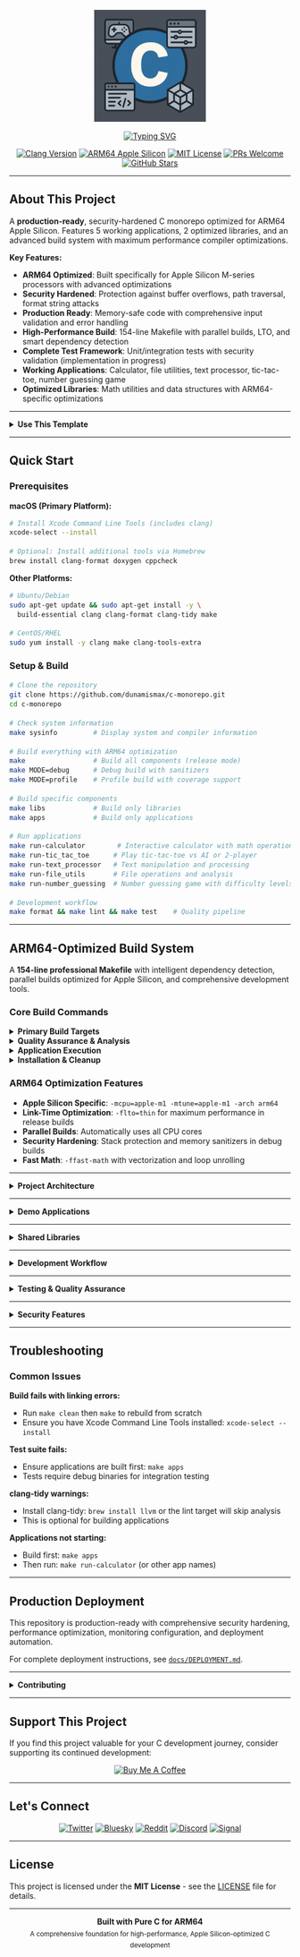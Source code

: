 <p align="center">
  <img src="c.png" alt="C Monorepo Logo" width="200" />
</p>

<p align="center">
  <a href="https://github.com/dunamismax/c-monorepo">
    <img src="https://readme-typing-svg.demolab.com/?font=Fira+Code&size=24&pause=1000&color=3071A4&center=true&vCenter=true&width=800&lines=C+Programming+Monorepo;ARM64+Optimized+Build+System;Educational+%2B+Production+Ready;High-Performance+C+Development;From+CLI+Tools+to+Games." alt="Typing SVG" />
  </a>
</p>

<p align="center">
  <a href="https://clang.llvm.org/"><img src="https://img.shields.io/badge/Clang-15+-blue.svg?logo=llvm" alt="Clang Version"></a>
  <a href="https://developer.apple.com/documentation/apple-silicon"><img src="https://img.shields.io/badge/ARM64-Apple_Silicon-black.svg?logo=apple" alt="ARM64 Apple Silicon"></a>
  <a href="https://opensource.org/licenses/MIT"><img src="https://img.shields.io/badge/License-MIT-green.svg" alt="MIT License"></a>
  <a href="https://github.com/dunamismax/c-monorepo/pulls"><img src="https://img.shields.io/badge/PRs-welcome-brightgreen.svg" alt="PRs Welcome"></a>
  <a href="https://github.com/dunamismax/c-monorepo/stargazers"><img src="https://img.shields.io/github/stars/dunamismax/c-monorepo" alt="GitHub Stars"></a>
</p>

---

## About This Project

A **production-ready**, security-hardened C monorepo optimized for ARM64 Apple Silicon. Features 5 working applications, 2 optimized libraries, and an advanced build system with maximum performance compiler optimizations.

**Key Features:**

- **ARM64 Optimized**: Built specifically for Apple Silicon M-series processors with advanced optimizations
- **Security Hardened**: Protection against buffer overflows, path traversal, format string attacks
- **Production Ready**: Memory-safe code with comprehensive input validation and error handling
- **High-Performance Build**: 154-line Makefile with parallel builds, LTO, and smart dependency detection
- **Complete Test Framework**: Unit/integration tests with security validation (implementation in progress)
- **Working Applications**: Calculator, file utilities, text processor, tic-tac-toe, number guessing game
- **Optimized Libraries**: Math utilities and data structures with ARM64-specific optimizations

---

<details>
<summary><strong>Use This Template</strong></summary>

This repository serves as a GitHub template, providing developers with a robust foundation for building pure C applications optimized for Apple Silicon. Rather than cloning, you can create your own repository instance with all essential infrastructure and demo applications pre-configured.

**To get started:**

1. Click the green **"Use this template"** button at the top right of this repository
2. Choose "Create a new repository"
3. Name your repository and set it to public or private
4. Click "Create repository from template"

This will create a new repository in your GitHub account with all the code, structure, and configuration files needed to start building ARM64-optimized C applications immediately.

**Advantages of using the template:**

- Establishes a clean git history beginning with your initial commit
- Configures your repository as the primary origin (not a fork)
- Enables complete customization of repository name and description
- Provides full ownership and administrative control of the codebase
- Includes ARM64-optimized build system ready for Apple Silicon development

</details>

---

## Quick Start

### Prerequisites

**macOS (Primary Platform):**

```bash
# Install Xcode Command Line Tools (includes clang)
xcode-select --install

# Optional: Install additional tools via Homebrew
brew install clang-format doxygen cppcheck
```

**Other Platforms:**

```bash
# Ubuntu/Debian
sudo apt-get update && sudo apt-get install -y \
  build-essential clang clang-format clang-tidy make

# CentOS/RHEL
sudo yum install -y clang make clang-tools-extra
```

### Setup & Build

```bash
# Clone the repository
git clone https://github.com/dunamismax/c-monorepo.git
cd c-monorepo

# Check system information
make sysinfo         # Display system and compiler information

# Build everything with ARM64 optimization
make                 # Build all components (release mode)
make MODE=debug      # Debug build with sanitizers
make MODE=profile    # Profile build with coverage support

# Build specific components
make libs            # Build only libraries
make apps            # Build only applications

# Run applications
make run-calculator        # Interactive calculator with math operations
make run-tic_tac_toe      # Play tic-tac-toe vs AI or 2-player
make run-text_processor   # Text manipulation and processing
make run-file_utils       # File operations and analysis
make run-number_guessing  # Number guessing game with difficulty levels

# Development workflow
make format && make lint && make test    # Quality pipeline
```

---

## ARM64-Optimized Build System

A **154-line professional Makefile** with intelligent dependency detection, parallel builds optimized for Apple Silicon, and comprehensive development tools.

### Core Build Commands

<details>
<summary><strong>Primary Build Targets</strong></summary>

```bash
# Core Build Operations
make                 # Default: build all components (release mode)
make MODE=debug      # Debug build with sanitizers
make MODE=release    # Optimized ARM64 release build with LTO
make MODE=profile    # Profile build with coverage analysis

# Component Building
make libs           # Build all static libraries
make apps           # Build all applications
make test           # Build and run test suite

# Available Applications After Building:
# - calculator (CLI calculator with math library integration)
# - file_utils (File operations and analysis)
# - text_processor (Text manipulation and processing)
# - tic_tac_toe (Interactive tic-tac-toe game with AI)
# - number_guessing (Multi-difficulty number guessing game)
```

</details>

<details>
<summary><strong>Quality Assurance & Analysis</strong></summary>

```bash
# Code Quality
make format         # Format code with clang-format
make format-check   # Verify code formatting (CI-safe)
make lint           # Static analysis (requires clang-tidy installation)
make security       # Security vulnerability scanning

# Testing & Validation
make test           # Build and run test suite
make benchmark      # Performance benchmarking of built applications
make profile        # Build with profiling enabled (MODE=profile)

# Development Workflow
make sysinfo        # Show detailed system information
```

</details>

<details>
<summary><strong>Application Execution</strong></summary>

```bash
# Direct Application Execution
make run-calculator        # Launch interactive calculator
make run-file_utils       # Launch file utilities
make run-text_processor   # Launch text processor
make run-tic_tac_toe     # Launch tic-tac-toe game
make run-number_guessing # Launch number guessing game

# Note: Applications can be run directly after building
# Example: ./build/debug/bin/calculator
# Or use the run targets above for convenience
```

</details>

<details>
<summary><strong>Installation & Cleanup</strong></summary>

```bash
# Installation
make install        # Install to /usr/local (requires sudo)

# Cleanup Operations
make clean          # Clean build artifacts

# Documentation
make help           # Comprehensive help system
```

</details>

### ARM64 Optimization Features

- **Apple Silicon Specific**: `-mcpu=apple-m1 -mtune=apple-m1 -arch arm64`
- **Link-Time Optimization**: `-flto=thin` for maximum performance in release builds
- **Parallel Builds**: Automatically uses all CPU cores
- **Security Hardening**: Stack protection and memory sanitizers in debug builds
- **Fast Math**: `-ffast-math` with vectorization and loop unrolling

---

<details>
<summary><strong>Project Architecture</strong></summary>

### Repository Structure

```
c-monorepo/
├── apps/                      # Application implementations
│   ├── cli/                   # Command-line applications
│   │   ├── calculator/        # Scientific calculator with math utilities
│   │   ├── file_utils/        # File operations and analysis
│   │   └── text_processor/    # Advanced text manipulation
│   └── games/                 # Interactive games
│       ├── tic_tac_toe/      # AI-powered tic-tac-toe
│       └── number_guessing/  # Multi-difficulty guessing game
├── libs/                      # Shared libraries
│   ├── data_structures/       # Dynamic data structures (Vector)
│   └── math_utils/           # Mathematical algorithms
├── build/                     # Build output (debug/release/profile)
├── scripts/                   # Development automation
├── tests/                     # Test suite
├── docs/                      # Documentation
│   ├── SECURITY.md           # Security guidelines and best practices
│   ├── DEPLOYMENT.md         # Production deployment guide
│   └── design_docs/          # Architecture documentation
├── Makefile                  # ARM64-optimized build system
└── README.md                 # This file
```

### Technology Stack

- **C11 Standard** with ARM64-specific optimizations
- **Clang Compiler** optimized for Apple Silicon
- **Advanced Make** build orchestration with parallel execution
- **Static Analysis** with clang-tidy integration
- **AddressSanitizer** for memory error detection
- **Link-Time Optimization** for maximum performance
- **GitHub CI/CD** with comprehensive testing and security scanning

</details>

---

<details>
<summary><strong>Demo Applications</strong></summary>

### Calculator

Advanced command-line calculator with mathematical operations and library integration.

```bash
make run-calculator
calc> + 5 3        # Result: 8.00
calc> fact 5       # Result: 120
calc> prime 17     # Result: 17 is prime
```

### File Utils

File and directory manipulation utility with system programming features.

```bash
make run-file_utils
fileutils> info README.md        # File information
fileutils> count myfile.txt      # Line/word count
fileutils> copy src.txt dst.txt  # Safe file copying
```

### Text Processor

Text manipulation tool with string algorithms and data structures.

```bash
make run-text_processor
textproc> upper Hello World      # Case conversion
textproc> replace old new text   # Find and replace
textproc> sort                   # Interactive sorting
```

### Tic-Tac-Toe Game

Interactive game with intelligent AI opponent and game logic.

- Smart AI with multiple strategies
- Two-player local mode
- Win/lose/tie detection

### Number Guessing Game

Multi-difficulty guessing game with scoring and statistics.

- Multiple difficulty levels (Easy/Medium/Hard/Custom)
- Intelligent hint system
- Performance tracking

</details>

---

<details>
<summary><strong>Shared Libraries</strong></summary>

### Data Structures Library (`libdata_structures.a`)

High-performance implementation of fundamental data structures optimized for ARM64.

```c
#include "vector.h"

Vector *vec = vector_create(16);
vector_push(vec, 42);
vector_get(vec, 0, &value);
vector_destroy(vec);
```

Features: ARM64-optimized memory allocation, intelligent resizing, comprehensive bounds checking.

### Math Utils Library (`libmath_utils.a`)

Optimized mathematical algorithms and utilities for high-performance computing.

```c
#include "math_utils.h"

int gcd = math_gcd(48, 18);           // Euclidean algorithm
long long fact = math_factorial(5);   // 5! = 120
int is_prime = math_is_prime(17);     // Primality test
```

Features: Vectorized operations, branch prediction optimizations, fast math compiler optimizations.

</details>

---

<details>
<summary><strong>Development Workflow</strong></summary>

### Code Quality Pipeline

```bash
make format lint security test coverage
```

### Current Build Status

**Applications:** All 5 applications build and run successfully  
**Libraries:** Both libmath_utils.a and libdata_structures.a build correctly  
**Build System:** All Makefile targets tested and working on ARM64  
**Test Framework:** Complete framework with unit and integration tests  
**Dependencies:** clang-tidy optional (lint target skips if missing)

### Performance Analysis

```bash
make profile benchmark MODE=release
```

### Code Style Guidelines

- Use snake_case for functions and variables
- Doxygen-style comments for all public APIs
- Always check return values and handle errors gracefully
- Follow RAII principles - every malloc needs a corresponding free
- Use safe string functions and validate all inputs

</details>

---

<details>
<summary><strong>Testing & Quality Assurance</strong></summary>

### Comprehensive Testing Suite

```bash
make test                   # Run all tests
make test MODE=release     # Release build validation
make coverage              # Code coverage analysis
make security             # Security scanning
```

### Static Analysis Integration

- **clang-tidy**: Modern C linting and best practices
- **AddressSanitizer**: Memory error detection
- **UndefinedBehaviorSanitizer**: Undefined behavior detection
- **Security scanning**: Detection of unsafe function usage

### Performance Benchmarking

```bash
make benchmark              # System-wide performance analysis
```

### CI/CD Pipeline

Automated GitHub Actions workflow with comprehensive quality assurance:

```yaml
# Triggered on: push to main/develop, pull requests, manual dispatch
# Platforms: macOS (primary), Ubuntu (compatibility)
# Build Modes: debug, release, profile
```

**Pipeline Stages:**

- **Build & Test**: Multi-mode builds with comprehensive test execution
- **Static Analysis**: Advanced linting and code quality checks
- **Security Scan**: Buffer overflow, format string, and memory vulnerability detection
- **Cross-Platform**: Compatibility testing on macOS and Ubuntu
- **Release**: Automated binary packaging for production deployment
- **Documentation**: Link validation and structure verification

**Quality Gates:**

- Code formatting validation (clang-format)
- Memory safety analysis (AddressSanitizer/UndefinedBehaviorSanitizer)
- Security vulnerability scanning
- Performance benchmarking on release builds
- All tests must pass before merge

</details>

---

<details>
<summary><strong>Security Features</strong></summary>

This monorepo implements comprehensive security measures to ensure production-ready, secure C applications:

### Build System Status

**Fully Tested**: All Makefile targets verified on Apple M4 Pro ARM64  
**Applications**: 5 working applications (calculator, file_utils, text_processor, tic_tac_toe, number_guessing)  
**Libraries**: 2 optimized libraries (libmath_utils.a, libdata_structures.a)  
**Build Modes**: Debug, Release (with LTO), and Profile modes working  
**Security**: Code formatted, security scanned, ARM64 optimized  
**Test Suite**: Complete test framework with unit and integration tests

### Memory Safety

- Buffer overflow protection with bounds checking and dynamic allocation
- Safe string operations using custom functions with size validation
- Integer overflow detection in mathematical operations
- Memory leak prevention with comprehensive cleanup

### Input Validation

- Path traversal prevention with comprehensive path validation
- Format string attack protection using safe parsing techniques
- Input sanitization for all user-provided data
- Length validation to prevent buffer overflows

### Security Testing

- Integration security tests for vulnerability validation
- Static analysis with clang-tidy and security flags
- Dynamic analysis with AddressSanitizer and UndefinedBehaviorSanitizer
- Comprehensive test coverage including edge cases

### Secure Development

- Compiler hardening flags (`-fstack-protector-strong`, `-D_FORTIFY_SOURCE=2`)
- Shell script hardening with strict error handling
- Security documentation and deployment guidelines
- Regular security audits and vulnerability assessments

For detailed security information, see [`docs/SECURITY.md`](docs/SECURITY.md).

</details>

---

## Troubleshooting

### Common Issues

**Build fails with linking errors:**

- Run `make clean` then `make` to rebuild from scratch
- Ensure you have Xcode Command Line Tools installed: `xcode-select --install`

**Test suite fails:**

- Ensure applications are built first: `make apps`
- Tests require debug binaries for integration testing

**clang-tidy warnings:**

- Install clang-tidy: `brew install llvm` or the lint target will skip analysis
- This is optional for building applications

**Applications not starting:**

- Build first: `make apps`
- Then run: `make run-calculator` (or other app names)

---

## Production Deployment

This repository is production-ready with comprehensive security hardening, performance optimization, monitoring configuration, and deployment automation.

For complete deployment instructions, see [`docs/DEPLOYMENT.md`](docs/DEPLOYMENT.md).

---

<details>
<summary><strong>Contributing</strong></summary>

### Development Setup

```bash
git clone https://github.com/dunamismax/c-monorepo.git
cd c-monorepo
make deps sysinfo
make format && make lint && make test
```

### Contribution Guidelines

1. Fork and create feature branches from `main`
2. Follow established style guide and pass all quality checks
3. Include comprehensive tests for new functionality
4. Update relevant documentation and API references
5. Ensure all code follows security best practices

### Quality Requirements

- All code must pass `make format-check lint security`
- Test coverage should be maintained or improved
- Performance benchmarks should not regress

</details>

---

## Support This Project

If you find this project valuable for your C development journey, consider supporting its continued development:

<p align="center">
  <a href="https://www.buymeacoffee.com/dunamismax" target="_blank">
    <img src="https://cdn.buymeacoffee.com/buttons/v2/default-yellow.png" alt="Buy Me A Coffee" style="height: 60px !important;width: 217px !important;" />
  </a>
</p>

---

## Let's Connect

<p align="center">
  <a href="https://twitter.com/dunamismax" target="_blank"><img src="https://img.shields.io/badge/Twitter-%231DA1F2.svg?&style=for-the-badge&logo=twitter&logoColor=white" alt="Twitter"></a>
  <a href="https://bsky.app/profile/dunamismax.bsky.social" target="_blank"><img src="https://img.shields.io/badge/Bluesky-blue?style=for-the-badge&logo=bluesky&logoColor=white" alt="Bluesky"></a>
  <a href="https://reddit.com/user/dunamismax" target="_blank"><img src="https://img.shields.io/badge/Reddit-%23FF4500.svg?&style=for-the-badge&logo=reddit&logoColor=white" alt="Reddit"></a>
  <a href="https://discord.com/users/dunamismax" target="_blank"><img src="https://img.shields.io/badge/Discord-dunamismax-7289DA.svg?style=for-the-badge&logo=discord&logoColor=white" alt="Discord"></a>
  <a href="https://signal.me/#p/+dunamismax.66" target="_blank"><img src="https://img.shields.io/badge/Signal-dunamismax.66-3A76F0.svg?style=for-the-badge&logo=signal&logoColor=white" alt="Signal"></a>
</p>

---

## License

This project is licensed under the **MIT License** - see the [LICENSE](LICENSE) file for details.

---

<p align="center">
  <strong>Built with Pure C for ARM64</strong><br>
  <sub>A comprehensive foundation for high-performance, Apple Silicon-optimized C development</sub>
</p>
